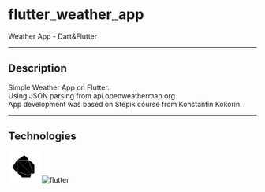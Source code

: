 # flutter_weather_app

Weather App - Dart&Flutter
____
  
## Description
  
Simple Weather App on Flutter.<br>
Using JSON parsing from api.openweathermap.org.<br>
App development was based on Stepik course from Konstantin Kokorin.
____

## Technologies

![dart](https://raw.githubusercontent.com/vorillaz/devicons/master/!SVG/dart.svg)
![flutter](https://raw.githubusercontent.com/vorillaz/devicons/master/!SVG/flutter.svg)
